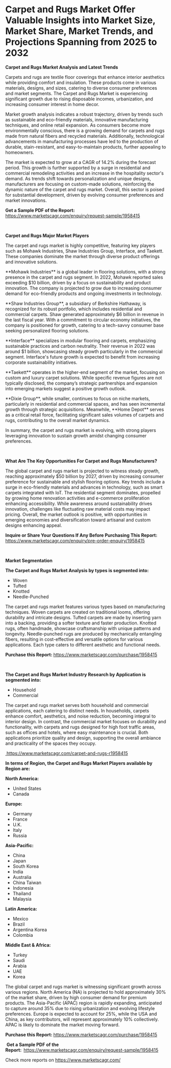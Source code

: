 <p><h1>Carpet and Rugs Market Offer Valuable Insights into Market Size, Market Share, Market Trends, and Projections Spanning from 2025 to 2032</h1></p><p><strong>Carpet and Rugs Market Analysis and Latest Trends</strong></p>
<p><p>Carpets and rugs are textile floor coverings that enhance interior aesthetics while providing comfort and insulation. These products come in various materials, designs, and sizes, catering to diverse consumer preferences and market segments. The Carpet and Rugs Market is experiencing significant growth due to rising disposable incomes, urbanization, and increasing consumer interest in home decor.</p><p>Market growth analysis indicates a robust trajectory, driven by trends such as sustainable and eco-friendly materials, innovative manufacturing techniques, and online retail expansion. As consumers become more environmentally conscious, there is a growing demand for carpets and rugs made from natural fibers and recycled materials. Additionally, technological advancements in manufacturing processes have led to the production of durable, stain-resistant, and easy-to-maintain products, further appealing to homeowners.</p><p>The market is expected to grow at a CAGR of 14.2% during the forecast period. This growth is further supported by a surge in residential and commercial remodeling activities and an increase in the hospitality sector's demand. As trends shift towards personalization and unique designs, manufacturers are focusing on custom-made solutions, reinforcing the dynamic nature of the carpet and rugs market. Overall, this sector is poised for substantial development, driven by evolving consumer preferences and market innovations.</p></p>
<p><strong>Get a Sample PDF of the Report:&nbsp;</strong> <a href="https://www.marketscagr.com/enquiry/request-sample/1958415?utm_campaign=3224&utm_medium=2&utm_source=Github&utm_content=ia&utm_term=05042025&utm_id=carpet-and-rugs">https://www.marketscagr.com/enquiry/request-sample/1958415</a></p>
<p>&nbsp;</p>
<p><strong>Carpet and Rugs Major Market Players</strong></p>
<p><p>The carpet and rugs market is highly competitive, featuring key players such as Mohawk Industries, Shaw Industries Group, Interface, and Taekett. These companies dominate the market through diverse product offerings and innovative solutions.</p><p>**Mohawk Industries** is a global leader in flooring solutions, with a strong presence in the carpet and rugs segment. In 2022, Mohawk reported sales exceeding $10 billion, driven by a focus on sustainability and product innovation. The company is projected to grow due to increasing consumer demand for eco-friendly products and ongoing investments in technology.</p><p>**Shaw Industries Group**, a subsidiary of Berkshire Hathaway, is recognized for its robust portfolio, which includes residential and commercial carpets. Shaw generated approximately $6 billion in revenue in the last fiscal year. With a commitment to circular economy initiatives, the company is positioned for growth, catering to a tech-savvy consumer base seeking personalized flooring solutions.</p><p>**Interface** specializes in modular flooring and carpets, emphasizing sustainable practices and carbon neutrality. Their revenue in 2022 was around $1 billion, showcasing steady growth particularly in the commercial segment. Interface's future growth is expected to benefit from increasing corporate sustainability initiatives.</p><p>**Taekett** operates in the higher-end segment of the market, focusing on custom and luxury carpet solutions. While specific revenue figures are not typically disclosed, the company’s strategic partnerships and expansion into emerging markets suggest a positive growth outlook.</p><p>**Dixie Group**, while smaller, continues to focus on niche markets, particularly in residential and commercial spaces, and has seen incremental growth through strategic acquisitions. Meanwhile, **Home Depot** serves as a critical retail force, facilitating significant sales volumes of carpets and rugs, contributing to the overall market dynamics.</p><p>In summary, the carpet and rugs market is evolving, with strong players leveraging innovation to sustain growth amidst changing consumer preferences.</p></p>
<p>&nbsp;</p>
<p><strong>What Are The Key Opportunities For Carpet and Rugs Manufacturers?</strong></p>
<p><p>The global carpet and rugs market is projected to witness steady growth, reaching approximately $50 billion by 2027, driven by increasing consumer preference for sustainable and stylish flooring options. Key trends include a surge in eco-friendly materials and advances in technology, such as smart carpets integrated with IoT. The residential segment dominates, propelled by growing home renovation activities and e-commerce proliferation enhancing accessibility. While awareness around sustainability drives innovation, challenges like fluctuating raw material costs may impact pricing. Overall, the market outlook is positive, with opportunities in emerging economies and diversification toward artisanal and custom designs enhancing appeal.</p></p>
<p><strong>Inquire or Share Your Questions If Any Before Purchasing This Report:</strong> <a href="https://www.marketscagr.com/enquiry/pre-order-enquiry/1958415?utm_campaign=3224&utm_medium=2&utm_source=Github&utm_content=ia&utm_term=05042025&utm_id=carpet-and-rugs">https://www.marketscagr.com/enquiry/pre-order-enquiry/1958415</a></p>
<p>&nbsp;</p>
<p><strong>Market Segmentation</strong></p>
<p><strong>The Carpet and Rugs Market Analysis by types is segmented into:</strong></p>
<p><ul><li>Woven</li><li>Tufted</li><li>Knotted</li><li>Needle-Punched</li></ul></p>
<p><p>The carpet and rugs market features various types based on manufacturing techniques. Woven carpets are created on traditional looms, offering durability and intricate designs. Tufted carpets are made by inserting yarn into a backing, providing a softer texture and faster production. Knotted rugs, often handmade, showcase craftsmanship with unique patterns and longevity. Needle-punched rugs are produced by mechanically entangling fibers, resulting in cost-effective and versatile options for various applications. Each type caters to different aesthetic and functional needs.</p></p>
<p><strong>Purchase this Report:&nbsp;</strong><a href="https://www.marketscagr.com/purchase/1958415?utm_campaign=3224&utm_medium=2&utm_source=Github&utm_content=ia&utm_term=05042025&utm_id=carpet-and-rugs">https://www.marketscagr.com/purchase/1958415</a></p>
<p>&nbsp;</p>
<p><strong>The Carpet and Rugs Market Industry Research by Application is segmented into:</strong></p>
<p><ul><li>Household</li><li>Commercial</li></ul></p>
<p><p>The carpet and rugs market serves both household and commercial applications, each catering to distinct needs. In households, carpets enhance comfort, aesthetics, and noise reduction, becoming integral to interior design. In contrast, the commercial market focuses on durability and functionality, with carpets and rugs designed for high foot traffic areas, such as offices and hotels, where easy maintenance is crucial. Both applications prioritize quality and design, supporting the overall ambiance and practicality of the spaces they occupy.</p></p>
<p><a href="https://www.marketscagr.com/carpet-and-rugs-r1958415?utm_campaign=3224&utm_medium=2&utm_source=Github&utm_content=ia&utm_term=05042025&utm_id=carpet-and-rugs">&nbsp;https://www.marketscagr.com/carpet-and-rugs-r1958415</a></p>
<p><strong>In terms of Region, the Carpet and Rugs Market Players available by Region are:</strong></p>
<p>
    <p> <strong> North America: </strong>
        <ul>
            <li>United States</li>
            <li>Canada</li>
        </ul>
        </p> 
    <p> <strong> Europe: </strong>
        <ul>
            <li>Germany</li>
            <li>France</li>
            <li>U.K.</li>
            <li>Italy</li>
            <li>Russia</li>
        </ul>
        </p> 
    <p> <strong> Asia-Pacific: </strong>
        <ul>
            <li>China</li>
            <li>Japan</li>
            <li>South Korea</li>
            <li>India</li>
            <li>Australia</li>
            <li>China Taiwan</li>
            <li>Indonesia</li>
            <li>Thailand</li>
            <li>Malaysia</li>
        </ul>
        </p> 
    <p> <strong> Latin America: </strong>
        <ul>
            <li>Mexico</li>
            <li>Brazil</li>
            <li>Argentina Korea</li>
            <li>Colombia</li>
        </ul>
        </p> 
    <p> <strong> Middle East & Africa: </strong>
        <ul>
            <li>Turkey</li>
            <li>Saudi</li>
            <li>Arabia</li>
            <li>UAE</li>
            <li>Korea</li>
        </ul>
    </p>
    </p>
<p><p>The global carpet and rugs market is witnessing significant growth across various regions. North America (NA) is projected to hold approximately 30% of the market share, driven by high consumer demand for premium products. The Asia-Pacific (APAC) region is rapidly expanding, anticipated to capture around 35% due to rising urbanization and evolving lifestyle preferences. Europe is expected to account for 25%, while the USA and China, as key contributors, will represent approximately 10% collectively. APAC is likely to dominate the market moving forward.</p></p>
<p><strong>Purchase this Report: </strong><a href="https://www.marketscagr.com/purchase/1958415?utm_campaign=3224&utm_medium=2&utm_source=Github&utm_content=ia&utm_term=05042025&utm_id=carpet-and-rugs">https://www.marketscagr.com/purchase/1958415</a></p>
<p>&nbsp;<strong>Get a Sample PDF of the Report:&nbsp;&nbsp;</strong><a href="https://www.marketscagr.com/enquiry/request-sample/1958415?utm_campaign=3224&utm_medium=2&utm_source=Github&utm_content=ia&utm_term=05042025&utm_id=carpet-and-rugs">https://www.marketscagr.com/enquiry/request-sample/1958415</a></p>
<p><strong></strong></p>
<p>Check more reports on <a href="https://www.marketscagr.com/?utm_campaign=3224&utm_medium=2&utm_source=Github&utm_content=ia&utm_term=05042025&utm_id=carpet-and-rugs">https://www.marketscagr.com/</a></p>